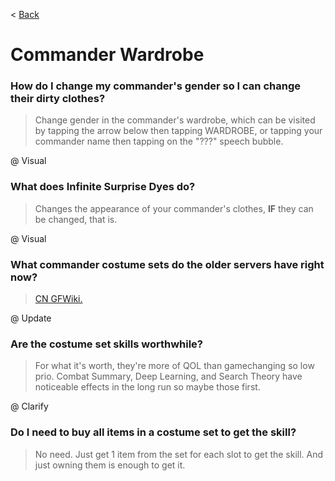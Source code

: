 < [Back](./mainpage)

# Commander Wardrobe

### How do I change my commander's gender so I can change their dirty clothes?

> Change gender in the commander's wardrobe, which can be visited by tapping the arrow below then tapping WARDROBE, or tapping your commander name then tapping on the "???" speech bubble.

@ Visual

### What does Infinite Surprise Dyes do?

> Changes the appearance of your commander's clothes, **IF** they can be changed, that is.

@ Visual

### What commander costume sets do the older servers have right now?

> [CN GFWiki.](http://gfwiki.org/w/%E6%8C%87%E6%8C%A5%E5%AE%98%E8%A1%A3%E6%9F%9C/%E8%A3%85%E6%89%AE%E4%B8%80%E8%A7%88)

@ Update

### Are the costume set skills worthwhile?

> For what it's worth, they're more of QOL than gamechanging so low prio. Combat Summary, Deep Learning, and Search Theory have noticeable effects in the long run so maybe those first.

@ Clarify

### Do I need to buy all items in a costume set to get the skill?

> No need. Just get 1 item from the set for each slot to get the skill. And just owning them is enough to get it.